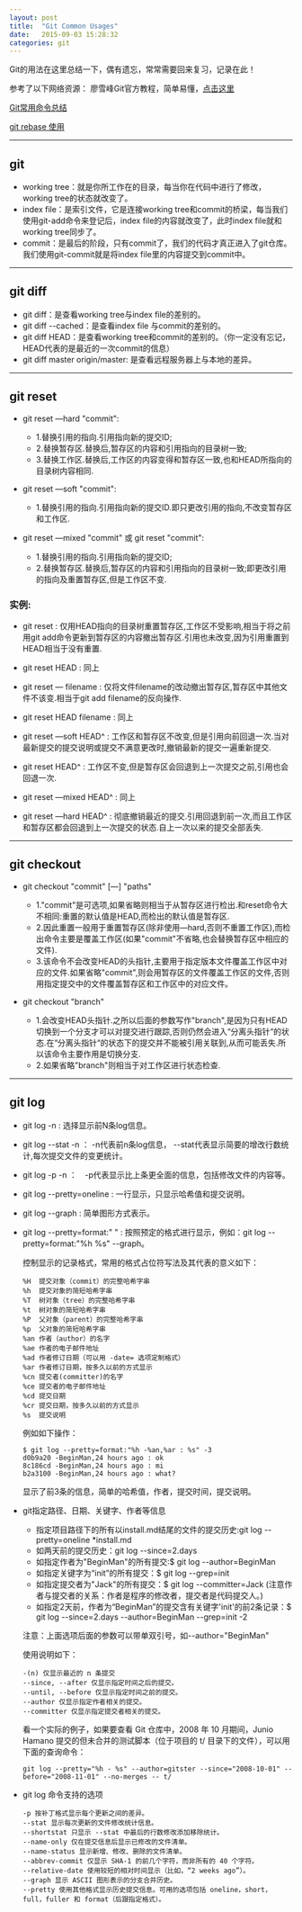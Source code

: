 ```yaml
---
layout: post
title:  "Git Common Usages"
date:   2015-09-03 15:28:32
categories: git
---
```


Git的用法在这里总结一下，偶有遗忘，常常需要回来复习，记录在此！

参考了以下网络资源：
廖雪峰Git官方教程，简单易懂，[点击这里](http://www.liaoxuefeng.com/wiki/0013739516305929606dd18361248578c67b8067c8c017b000)

[Git常用命令总结](http://www.cnblogs.com/mengdd/p/4153773.html)

[git rebase 使用](http://blog.csdn.net/witsmakemen/article/details/22661605)

***

## git

- working tree：就是你所工作在的目录，每当你在代码中进行了修改，working tree的状态就改变了。 
- index file：是索引文件，它是连接working tree和commit的桥梁，每当我们使用git-add命令来登记后，index file的内容就改变了，此时index file就和working tree同步了。 
- commit：是最后的阶段，只有commit了，我们的代码才真正进入了git仓库。我们使用git-commit就是将index file里的内容提交到commit中。 

***

## git diff

- git diff：是查看working tree与index file的差别的。 
- git diff --cached：是查看index file 与commit的差别的。 
- git diff HEAD：是查看working tree和commit的差别的。（你一定没有忘记，HEAD代表的是最近的一次commit的信息） 
- git diff master origin/master: 是查看远程服务器上与本地的差异。

***

## git reset

- git reset —hard "commit":
    * 1.替换引用的指向.引用指向新的提交ID;
    * 2.替换暂存区.替换后,暂存区的内容和引用指向的目录树一致;
    * 3.替换工作区.替换后,工作区的内容变得和暂存区一致,也和HEAD所指向的目录树内容相同.

- git reset —soft "commit":
    * 1.替换引用的指向.引用指向新的提交ID.即只更改引用的指向,不改变暂存区和工作区.

- git reset —mixed "commit" 或 git reset "commit":
    * 1.替换引用的指向.引用指向新的提交ID;
    * 2.替换暂存区.替换后,暂存区的内容和引用指向的目录树一致;即更改引用的指向及重置暂存区,但是工作区不变.

### 实例:

- git reset : 仅用HEAD指向的目录树重置暂存区,工作区不受影响,相当于将之前用git add命令更新到暂存区的内容撤出暂存区.引用也未改变,因为引用重置到HEAD相当于没有重置.

- git reset HEAD : 同上

- git reset — filename : 仅将文件filename的改动撤出暂存区,暂存区中其他文件不该变.相当于git add filename的反向操作.

- git reset HEAD filename : 同上

- git reset —soft HEAD^ : 工作区和暂存区不改变,但是引用向前回退一次.当对最新提交的提交说明或提交不满意更改时,撤销最新的提交一遍重新提交.

- git reset HEAD^ : 工作区不变,但是暂存区会回退到上一次提交之前,引用也会回退一次.

- git reset —mixed HEAD^ : 同上

- git reset —hard HEAD^ : 彻底撤销最近的提交.引用回退到前一次,而且工作区和暂存区都会回退到上一次提交的状态.自上一次以来的提交全部丢失.

***

## git checkout 

- git checkout "commit" [—] "paths"
    * 1."commit"是可选项,如果省略则相当于从暂存区进行检出.和reset命令大不相同:重置的默认值是HEAD,而检出的默认值是暂存区.
    * 2.因此重置一般用于重置暂存区(除非使用—hard,否则不重置工作区),而检出命令主要是覆盖工作区(如果"commit"不省略,也会替换暂存区中相应的文件).
    * 3.该命令不会改变HEAD的头指针,主要用于指定版本文件覆盖工作区中对应的文件.如果省略"commit",则会用暂存区的文件覆盖工作区的文件,否则用指定提交中的文件覆盖暂存区和工作区中的对应文件。

- git checkout "branch"
    * 1.会改变HEAD头指针.之所以后面的参数写作"branch",是因为只有HEAD切换到一个分支才可以对提交进行跟踪,否则仍然会进入“分离头指针“的状态.在“分离头指针“的状态下的提交并不能被引用关联到,从而可能丢失.所以该命令主要作用是切换分支.
    * 2.如果省略"branch"则相当于对工作区进行状态检查.

***

## git log

- git log -n : 选择显示前N条log信息。
- git log --stat -n ： -n代表前n条log信息， --stat代表显示简要的增改行数统计,每次提交文件的变更统计。
- git log -p -n ：　-p代表显示比上条更全面的信息，包括修改文件的内容等。
- git log --pretty=oneline : 一行显示，只显示哈希值和提交说明。
- git log --graph : 简单图形方式表示。
- git log --pretty=format:" " : 按照预定的格式进行显示，例如：git log --pretty=format:"%h %s" --graph。

    控制显示的记录格式，常用的格式占位符写法及其代表的意义如下：　

    ```
    %H  提交对象（commit）的完整哈希字串
    %h  提交对象的简短哈希字串
    %T  树对象（tree）的完整哈希字串
    %t  树对象的简短哈希字串
    %P  父对象（parent）的完整哈希字串
    %p  父对象的简短哈希字串
    %an 作者（author）的名字
    %ae 作者的电子邮件地址
    %ad 作者修订日期（可以用 -date= 选项定制格式）
    %ar 作者修订日期，按多久以前的方式显示
    %cn 提交者(committer)的名字
    %ce 提交者的电子邮件地址
    %cd 提交日期
    %cr 提交日期，按多久以前的方式显示
    %s  提交说明
    ```

    例如如下操作：

    ```
    $ git log --pretty=format:"%h -%an,%ar : %s" -3
    d0b9a20 -BeginMan,24 hours ago : ok
    8c186cd -BeginMan,24 hours ago : mi
    b2a3100 -BeginMan,24 hours ago : what?
    ```

    显示了前3条的信息，简单的哈希值，作者，提交时间，提交说明。

- git指定路径、日期、关键字、作者等信息

    * 指定项目路径下的所有以install.md结尾的文件的提交历史:git log --pretty=oneline *install.md
    * 如两天前的提交历史：git log --since=2.days
    * 如指定作者为"BeginMan"的所有提交:$ git log --author=BeginMan
    * 如指定关键字为“init”的所有提交：$ git log --grep=init
    * 如指定提交者为"Jack"的所有提交：$ git log --committer=Jack
    (注意作者与提交者的关系：作者是程序的修改者，提交者是代码提交人。)
    * 如指定2天前，作者为“BeginMan”的提交含有关键字'init'的前2条记录：$ git log --since=2.days --author=BeginMan --grep=init -2

    注意：上面选项后面的参数可以带单双引号，如--author="BeginMan"

    使用说明如下：

    ```
    -(n) 仅显示最近的 n 条提交
    --since, --after 仅显示指定时间之后的提交。
    --until, --before 仅显示指定时间之前的提交。
    --author 仅显示指定作者相关的提交。
    --committer 仅显示指定提交者相关的提交。
    ```

    看一个实际的例子，如果要查看 Git 仓库中，2008 年 10 月期间，Junio Hamano 提交的但未合并的测试脚本（位于项目的 t/ 目录下的文件），可以用下面的查询命令：

    ```
    git log --pretty="%h - %s" --author=gitster --since="2008-10-01" --before="2008-11-01" --no-merges -- t/
    ```

- git log 命令支持的选项

    ```
    -p 按补丁格式显示每个更新之间的差异。
    --stat 显示每次更新的文件修改统计信息。
    --shortstat 只显示 --stat 中最后的行数修改添加移除统计。
    --name-only 仅在提交信息后显示已修改的文件清单。
    --name-status 显示新增、修改、删除的文件清单。
    --abbrev-commit 仅显示 SHA-1 的前几个字符，而非所有的 40 个字符。
    --relative-date 使用较短的相对时间显示（比如，“2 weeks ago”）。
    --graph 显示 ASCII 图形表示的分支合并历史。
    --pretty 使用其他格式显示历史提交信息。可用的选项包括 oneline，short，full，fuller 和 format（后跟指定格式）。
    ```


